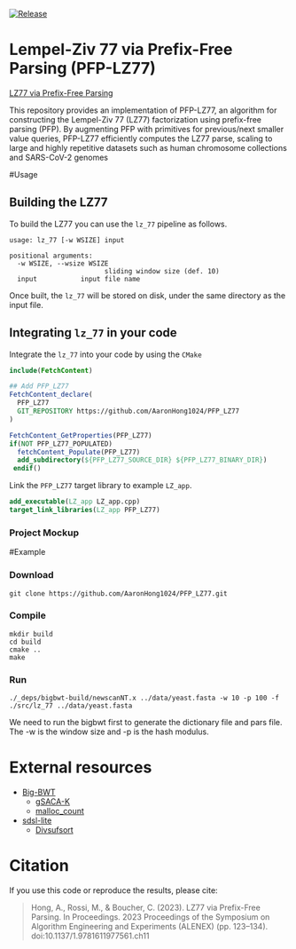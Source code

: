 [![Release](https://img.shields.io/github/release/AaronHong1024/PFP_LZ77.svg)](https://github.com/AaronHong1024/PFP_LZ77/releases)

# Lempel-Ziv 77 via Prefix-Free Parsing (PFP-LZ77)

[LZ77 via Prefix-Free Parsing](https://epubs.siam.org/doi/abs/10.1137/1.9781611977561.ch11)

This repository provides an implementation of PFP-LZ77, an algorithm for constructing the Lempel-Ziv 77 (LZ77) factorization using prefix-free parsing (PFP). By augmenting PFP with primitives for previous/next smaller value queries, PFP-LZ77 efficiently computes the LZ77 parse, scaling to large and highly repetitive datasets such as human chromosome collections and SARS-CoV-2 genomes

#Usage

## Building the LZ77

To build the LZ77 you can use the `lz_77` pipeline as follows.
```
usage: lz_77 [-w WSIZE] input

positional arguments:
  -w WSIZE, --wsize WSIZE
                        sliding window size (def. 10)
  input           input file name
```
Once built, the `lz_77` will be stored on disk, under the same directory as the input file.

## Integrating `lz_77` in your code

Integrate the `lz_77` into your code by using the `CMake`

```cmake
include(FetchContent)

## Add PFP_LZ77
FetchContent_declare(
  PFP_LZ77
  GIT_REPOSITORY https://github.com/AaronHong1024/PFP_LZ77
)

FetchContent_GetProperties(PFP_LZ77)
if(NOT PFP_LZ77_POPULATED)
  fetchContent_Populate(PFP_LZ77)
  add_subdirectory(${PFP_LZ77_SOURCE_DIR} ${PFP_LZ77_BINARY_DIR})
 endif()
```
Link the `PFP_LZ77` target library to example `LZ_app`.

```cmake
add_executable(LZ_app LZ_app.cpp)
target_link_libraries(LZ_app PFP_LZ77)
```
### Project Mockup

#Example
### Download

```console
git clone https://github.com/AaronHong1024/PFP_LZ77.git
```

### Compile

```console
mkdir build
cd build
cmake ..
make 
```

### Run

```console
./_deps/bigbwt-build/newscanNT.x ../data/yeast.fasta -w 10 -p 100 -f
./src/lz_77 ../data/yeast.fasta
```
We need to run the bigbwt first to generate the dictionary file and pars file. The -w is the window size and -p is the hash modulus.
# External resources

* [Big-BWT](https://github.com/alshai/Big-BWT.git)
    * [gSACA-K](https://github.com/felipelouza/gsa-is.git)
    * [malloc_count](https://github.com/bingmann/malloc_count)
* [sdsl-lite](https://github.com/simongog/sdsl-lite)
    * [Divsufsort](https://github.com/simongog/libdivsufsort.git)

# Citation

If you use this code or reproduce the results, please cite:

> Hong, A., Rossi, M., & Boucher, C. (2023). LZ77 via Prefix-Free Parsing. In Proceedings. 2023 Proceedings of the Symposium on Algorithm Engineering and Experiments (ALENEX) (pp. 123–134). doi:10.1137/1.9781611977561.ch11


